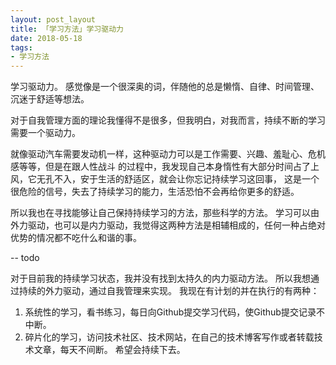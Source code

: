 ```yaml
---
layout: post_layout
title: 「学习方法」学习驱动力
date: 2018-05-18
tags: 
- 学习方法
---
```


学习驱动力。
感觉像是一个很深奥的词，伴随他的总是懒惰、自律、时间管理、沉迷于舒适等想法。

<!--more-->

对于自我管理方面的理论我懂得不是很多，但我明白，对我而言，持续不断的学习需要一个驱动力。

就像驱动汽车需要发动机一样，这种驱动力可以是工作需要、兴趣、羞耻心、危机感等等，但是在跟人性战斗
的过程中，我发现自己本身惰性有大部分时间占了上风，它无孔不入，安于生活的舒适区，就会让你忘记持续学习这回事，
这是一个很危险的信号，失去了持续学习的能力，生活恐怕不会再给你更多的舒适。

    
所以我也在寻找能够让自己保持持续学习的方法，那些科学的方法。
学习可以由外力驱动，也可以是内力驱动，我觉得这两种方法是相辅相成的，任何一种占绝对优势的情况都不吃什么和谐的事。


-- todo

对于目前我的持续学习状态，我并没有找到太持久的内力驱动方法。
所以我想通过持续的外力驱动，通过自我管理来实现。
我现在有计划的并在执行的有两种：
1. 系统性的学习，看书练习，每日向Github提交学习代码，使Github提交记录不中断。
2. 碎片化的学习，访问技术社区、技术网站，在自己的技术博客写作或者转载技术文章，每天不间断。
希望会持续下去。
